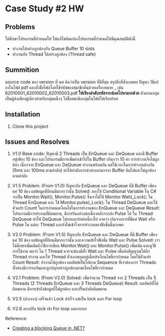 # Case Study #2 HW

## Problems
ให้ศึกษาโปรแกรมที่กำหนดให้
ให้แก้ไขดัดแปลงโปรแกรมที่กำหนดให้มีคุณสมบัติดังนี้
- ทำงานได้อย่างถูกต้องกับ Queue Buffer 10 slots
- ทำงานกับ Thread ได้อย่างถูกต้อง (Thread safe)

## Summition
source code ของ version ที่ นศ คิดว่าเป็น version ที่ดีที่สุด
สรุปสิ่งที่สังเกตพบ ปัญหา วิธีแก้ ลงในไฟล์ pdf และตั้งชื่อไฟล์โดยใช้รหัสของสมาชิกคั่นด้วยเครื่องหมาย _ เช่น 62010001_62010002_62010003.pdf **ให้เรียงลำดับรหัสจากน้อยไปหามากด้วย**
ตัวแทนกลุ่มเป็นผู้ส่งเพียงผู้เดียวสำหรับกลุ่มหนึ่งๆ
ใส่ชื่อสมาชิกกลุ่มในไฟล์ให้เรียบร้อย

## Installation
<!-- How to install this project -->

1. Clone this project

## Issues and Resolves

1. V1.0 
Base code: ปัญหามี 2 Threads เป็น EnQueue และ DeQueue และมี Buffer อยู่เพียง 10 ช่อง และโปรแกรมมีการเพิ่มค่าเข้าไปใน Buffer เกินกว่า 10 ค่า การทำงานจึงไม่ถูกต้อง เนื่องจาก EnQueue และ DeQueue ทำงานพร้อมกัน แต่ใช้เวลาในการทำงานต่างกัน (5ms และ 100ms ตามลำดับ) ทำให้ลำดับการนำค่าออกมาจาก Buffer ผิดไปและไม่ถูกต้องตามลำดับ 

2. V1.5
Problem: (From V1.0) ปัญหากับ EnQueue และ DeQueue ที่มี Buffer เพียงแค่ 10 ช่อง แต่ข้อมูลที่ป้อนมีมากกว่านั้น
Solved: ลองใช้ Conditional Variable ใน C# จะเป็น Monitor.Wait(), Monitor.Pulse() ซึ่งเราได้ใช้ Monitor.Wait(_Lock); ใน Thread EnQueue และ ใช้ Monitor.pulse(_Lock); ใน Thread DeQueue และใช้ตัวแปร Count ในการกำหนดเงื่อนไขในการทำงานของ EnQueue และ DeQueue
Result: โปรแกรมมีการทำงานที่ผิดพลาด, มีการรันอย่างต่อเนื่องหลังจากส่ง Pulse ไป ใน Thread DeQueue ทำให้ DeQueue ไม่รอและทำต่อเนื่องไป คาดว่า เกิดจากการที่มีแค่ Wait หรือ Pulse ใน แต่ละ Thread และยังไม่เข้าใจการทำงานของฟังชั่นนี้มากพอ

3. V2.0
Problem: (From V1.5) ปัญหากับ EnQueue และ DeQueue ที่มี Buffer เพียงแค่ 10 ช่อง แต่ข้อมูลที่ป้อนมีมากกว่านั้น และความเข้าใจฟังชั่น Wait และ Pulse
Solved: เราได้ศึกษาเพิ่มเติมถึงวิธีการเขียน Monitor.Wait() และ Monitor.Pulse() เพิ่มเติม และดูวิธีการใช้งาน พบว่า ใน 1 Thread ควรจะต้องมีทั้ง Wait และ Pulse เพื่อส่งสัญญาณให้อีก Thread ทำงาน และให้ Thread ตัวเองหยุดอยู่เมื่อเข้าเงื่อนไขที่เรากำหนด โดยใช้ตัวแปร Count
Result: ทำงานได้ถูกต้อง ผลลัพท์เป็นไปตาม Sequence ที่เราต้องการ Threads ทั้งสองมีการรอกันและถูกปลุกอย่างถูกต้องตามเงื่อนไขที่เรากำหนด

4. V2.1
Problem: (From V2.0) 
Solved: เพิ่มจำนวน Thread จาก 2 Threads เป็น 5 Threads (2 Threads EnQueue และ 3 Threads DeQueue)
Result: ผลลัพท์ที่ได้ผิดพลาด มีการเข้าถึงข้อมูลที่ไม่ถูกต้อง และปริ้นลำดับผิดพลาด












8. V2.5 (ส่งงงงง)
เสร็จแล้ว Lock สำเร็จ แต่เป็น lock นอก For loop

9. V2.6
ลองปรับ lock เข้า For loop แตกกกกก 


Reference:
- [Creating a blocking Queue<T> in .NET?](https://stackoverflow.com/questions/530211/creating-a-blocking-queuet-in-net/530228#530228r)
